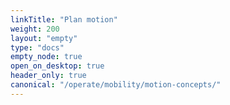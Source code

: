 ```yaml
---
linkTitle: "Plan motion"
weight: 200
layout: "empty"
type: "docs"
empty_node: true
open_on_desktop: true
header_only: true
canonical: "/operate/mobility/motion-concepts/"
---
```

